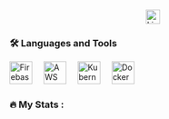

###

<div align="center">
  <a href="https://www.linkedin.com/in/pavan-kumar-m-developer/">
    <img src="https://img.shields.io/static/v1?message=LinkedIn&logo=linkedin&label=&color=0077B5&logoColor=white&labelColor=&style=for-the-badge" height="25" alt="LinkedIn" />
  </a>

</div>

###

<h3 align="left">🛠 Languages and Tools</h3>

<div align="left">
  <img src="https://cdn.jsdelivr.net/gh/devicons/devicon/icons/firebase/firebase-plain-wordmark.svg" height="40" alt="Firebase" />
  <img width="12" />
  <img src="https://cdn.jsdelivr.net/gh/devicons/devicon/icons/amazonwebservices/amazonwebservices-original.svg" height="40" alt="AWS" />
  <img width="12" />
  <img src="https://cdn.jsdelivr.net/gh/devicons/devicon/icons/kubernetes/kubernetes-plain.svg" height="40" alt="Kubernetes" />
  <img width="12" />
  <img src="https://cdn.jsdelivr.net/gh/devicons/devicon/icons/docker/docker-plain-wordmark.svg" height="40" alt="Docker" />
</div>

###

<h3 align="left">🔥 My Stats :</h3>

<!-- Add your stats or content here -->
